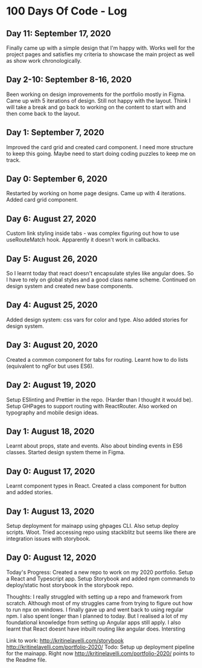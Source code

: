 # 100 Days Of Code - Log

## Day 11: September 17, 2020
Finally came up with a simple design that I'm happy with. Works well for the project pages and satisfies my criteria to showcase the main project as well as show work chronologically. 

## Day 2-10: September 8-16, 2020

Been working on design improvements for the portfolio mostly in Figma. Came up with 5 iterations of design. Still not happy with the layout. Think I will take a break and go back to working on the content to start with and then come back to the layout.

## Day 1: September 7, 2020

Improved the card grid and created card component. I need more structure to keep this going. Maybe need to start doing coding puzzles to keep me on track.

## Day 0: September 6, 2020

Restarted by working on home page designs. Came up with 4 iterations. Added card grid component.

## Day 6: August 27, 2020

Custom link styling inside tabs - was complex figuring out how to use useRouteMatch hook. Apparently it doesn't work in callbacks. 

## Day 5: August 26, 2020

So I learnt today that react doesn't encapsulate styles like angular does. So I have to rely on global styles and a good class name scheme. Continued on design system and created new base components.

## Day 4: August 25, 2020

Added design system: css vars for color and type. Also added stories for design system.

## Day 3: August 20, 2020

Created a common component for tabs for routing. Learnt how to do lists (equivalent to ngFor but uses ES6).

## Day 2: August 19, 2020

Setup ESlinting and Prettier in the repo. (Harder than I thought it would be). Setup GHPages to support routing with ReactRouter. Also worked on typography and mobile design ideas.

## Day 1: August 18, 2020

Learnt about props, state and events. Also about binding events in ES6 classes. Started design system theme in Figma.

## Day 0: August 17, 2020

Learnt component types in React. Created a class component for button and added stories.

## Day 1: August 13, 2020

Setup deployment for mainapp using ghpages CLI. Also setup deploy scripts. Woot. Tried accessing repo using stackblitz but seems like there are integration issues with storybook.

## Day 0: August 12, 2020

Today's Progress: Created a new repo to work on my 2020 portfolio. Setup a React and Typescript app. Setup Storybook and added npm commands to deploy/static host storybook in the storybook repo.

Thoughts: I really struggled with setting up a repo and framework from scratch. Although most of my struggles came from trying to figure out how to run npx on windows. I finally gave up and went back to using regular npm. I also spent longer than I planned to today. But I realised a lot of my foundational knowledge from setting up Angular apps still apply. I also learnt that React doesnt have inbuilt routing like angular does. Intersting

Link to work: http://kritinelavelli.com/storybook
http://kritinelavelli.com/portfolio-2020/
Todo: Setup up deployment pipeline for the mainapp. Right now http://kritinelavelli.com/portfolio-2020/ points to the Readme file.
